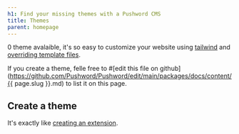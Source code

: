 ```yaml
---
h1: Find your missing themes with a Pushword CMS
title: Themes
parent: homepage
---
```


<!--- ...
- ...
- ...-->

0 theme avalaible, it's so easy to customize your website using [tailwind](/manage-assets) and [overriding template files](/override-theme).

If you create a theme, felle free to #[edit this file on github](https://github.com/Pushword/Pushword/edit/main/packages/docs/content/{{ page.slug }}.md) to list it on this page.

## Create a theme

It's exactly like [creating an extension](/create-extension).
